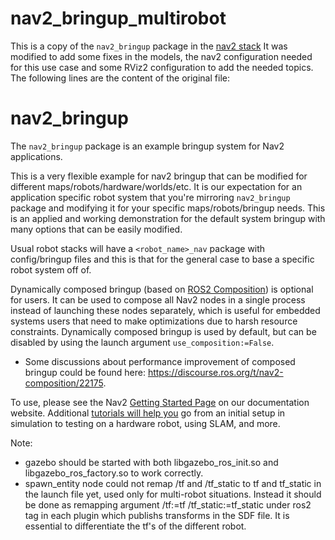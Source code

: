 # nav2_bringup_multirobot

This is a copy of the `nav2_bringup` package in the [nav2 stack](https://github.com/ros-planning/navigation2/tree/humble) 
It was modified to add some fixes in the models, the nav2 configuration needed for this use case and some RViz2 configuration to add the needed topics.
The following lines are the content of the original file:




# nav2_bringup

The `nav2_bringup` package is an example bringup system for Nav2 applications. 

This is a very flexible example for nav2 bringup that can be modified for different maps/robots/hardware/worlds/etc. It is our expectation for an application specific robot system that you're mirroring `nav2_bringup` package and modifying it for your specific maps/robots/bringup needs. This is an applied and working demonstration for the default system bringup with many options that can be easily modified. 

Usual robot stacks will have a `<robot_name>_nav` package with config/bringup files and this is that for the general case to base a specific robot system off of.

Dynamically composed bringup (based on  [ROS2 Composition](https://docs.ros.org/en/galactic/Tutorials/Composition.html)) is optional for users. It can be used to compose all Nav2 nodes in a single process instead of launching these nodes separately, which is useful for embedded systems users that need to make optimizations due to harsh resource constraints. Dynamically composed bringup is used by default, but can be disabled by using the launch argument `use_composition:=False`.

* Some discussions about performance improvement of composed bringup could be found here: https://discourse.ros.org/t/nav2-composition/22175.

To use, please see the Nav2 [Getting Started Page](https://navigation.ros.org/getting_started/index.html) on our documentation website. Additional [tutorials will help you](https://navigation.ros.org/tutorials/index.html) go from an initial setup in simulation to testing on a hardware robot, using SLAM, and more. 

Note:
* gazebo should be started with both libgazebo_ros_init.so and libgazebo_ros_factory.so to work correctly.
* spawn_entity node could not remap /tf and /tf_static to tf and tf_static in the launch file yet, used only for multi-robot situations. Instead it should be done as remapping argument <remapping>/tf:=tf</remapping>  <remapping>/tf_static:=tf_static</remapping> under ros2 tag in each plugin which publishs transforms in the SDF file. It is essential to differentiate the tf's of the different robot.
